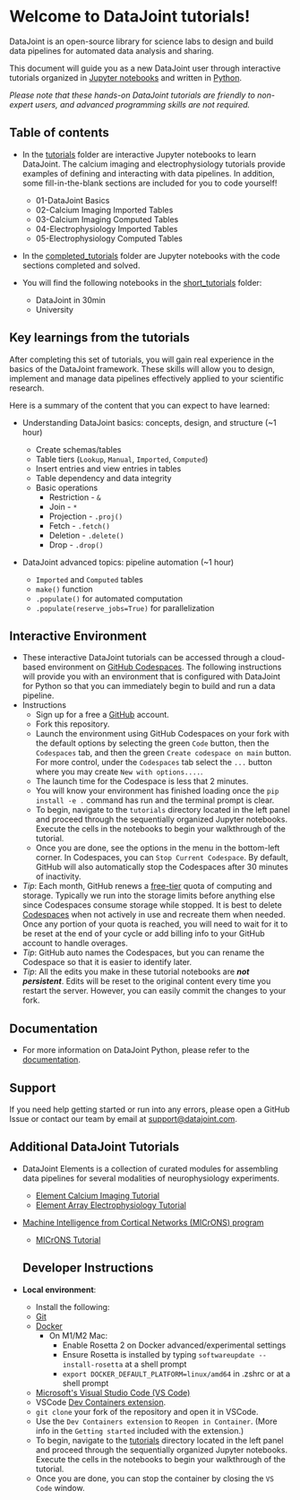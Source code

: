 # Welcome to DataJoint tutorials!

DataJoint is an open-source library for science labs to design and build data pipelines for automated data analysis and sharing.

This document will guide you as a new DataJoint user through interactive tutorials organized in [Jupyter notebooks](https://jupyter-notebook.readthedocs.io/en/stable/) and written in [Python](https://www.python.org/).

*Please note that these hands-on DataJoint tutorials are friendly to non-expert users, and advanced programming skills are not required.* 


## Table of contents 
- In the [tutorials](./tutorials) folder are interactive Jupyter notebooks to learn DataJoint. The calcium imaging and electrophysiology tutorials provide examples of defining and interacting with data pipelines. In addition, some fill-in-the-blank sections are included for you to code yourself!
    - 01-DataJoint Basics
    - 02-Calcium Imaging Imported Tables
    - 03-Calcium Imaging Computed Tables
    - 04-Electrophysiology Imported Tables
    - 05-Electrophysiology Computed Tables

- In the [completed_tutorials](./completed_tutorials) folder are Jupyter notebooks with the code sections completed and solved.

- You will find the following notebooks in the [short_tutorials](./short_tutorials) folder:
    - DataJoint in 30min
    - University


## Key learnings from the tutorials

After completing this set of tutorials, you will gain real experience in the basics of the DataJoint framework. These skills will allow you to design, implement and manage data pipelines effectively applied to your scientific research.

Here is a summary of the content that you can expect to have learned:

- Understanding DataJoint basics: concepts, design, and structure (~1 hour)
    - Create schemas/tables
    - Table tiers (`Lookup`, `Manual`, `Imported`, `Computed`)
    - Insert entries and view entries in tables
    - Table dependency and data integrity
    - Basic operations
        - Restriction - `&`
        - Join - `*`
        - Projection - `.proj()`
        - Fetch - `.fetch()`
        - Deletion - `.delete()`
        - Drop - `.drop()`

- DataJoint advanced topics: pipeline automation (~1 hour)
    - `Imported` and `Computed` tables
    - `make()` function 
    - `.populate()` for automated computation
    - `.populate(reserve_jobs=True)` for parallelization
    

## Interactive Environment

- These interactive DataJoint tutorials can be accessed through a cloud-based environment on [GitHub Codespaces](https://github.com/features/codespaces).  The following instructions will provide you with an environment that is configured with DataJoint for Python so that you can immediately begin to build and run a data pipeline.
- Instructions
  - Sign up for a free a [GitHub](https://github.com/) account.
  - Fork this repository.
  - Launch the environment using GitHub Codespaces on your fork with the default options by selecting the green `Code` button, then the `Codespaces` tab, and then the green `Create codespace on main` button. For more control, under the `Codespaces` tab select the `...` button where you may create `New with options....`.
  - The launch time for the Codespace is less that 2 minutes.
  - You will know your environment has finished loading once the `pip install -e .` command has run and the terminal prompt is clear.
  - To begin, navigate to the `tutorials` directory located in the left panel and proceed through the sequentially organized Jupyter notebooks. Execute the cells in the notebooks to begin your walkthrough of the tutorial.
  - Once you are done, see the options in the menu in the bottom-left corner. In Codespaces, you can `Stop Current Codespace`. By default, GitHub will also automatically stop the Codespaces after 30 minutes of inactivity.
- *Tip*: Each month, GitHub renews a [free-tier](https://docs.github.com/en/billing/managing-billing-for-github-codespaces/about-billing-for-github-codespaces#monthly-included-storage-and-core-hours-for-personal-accounts) quota of computing and storage. Typically we run into the storage limits before anything else since Codespaces consume storage while stopped. It is best to delete [Codespaces](https://github.com/codespaces) when not actively in use and recreate them when needed. Once any portion of your quota is reached, you will need to wait for it to be reset at the end of your cycle or add billing info to your GitHub account to handle overages.
- *Tip*: GitHub auto names the Codespaces, but you can rename the Codespace so that it is easier to identify later.
- *Tip*: All the edits you make in these tutorial notebooks are ***not persistent***.  Edits will be reset to the original content every time you restart the server.  However, you can easily commit the changes to your fork.


## Documentation

- For more information on DataJoint Python, please refer to the [documentation](https://datajoint.com/docs/core/datajoint-python/).


## Support
If you need help getting started or run into any errors, please open a GitHub Issue or contact our team by email at support@datajoint.com.


## Additional DataJoint Tutorials

- DataJoint Elements is a collection of curated modules for assembling data pipelines for several modalities of neurophysiology experiments.
  - [Element Calcium Imaging Tutorial](https://github.com/datajoint/element-calcium-imaging#interactive-tutorial)
  - [Element Array Electrophysiology Tutorial](https://github.com/datajoint/workflow-array-ephys#interactive-tutorial)

- [Machine Intelligence from Cortical Networks (MICrONS) program](https://www.microns-explorer.org/)
  - [MICrONS Tutorial](https://github.com/datajoint/microns_phase3_nda#interactive-environment)


  ## Developer Instructions
- **Local environment**:
   - Install the following:
    - [Git](https://git-scm.com/book/en/v2/Getting-Started-Installing-Git)
    - [Docker](https://docs.docker.com/get-docker/)
      - On M1/M2 Mac:
        - Enable Rosetta 2 on Docker advanced/experimental settings
        - Ensure Rosetta is installed by typing `softwareupdate --install-rosetta` at a shell prompt
        - `export DOCKER_DEFAULT_PLATFORM=linux/amd64` in .zshrc or at a shell prompt
    - [Microsoft's Visual Studio Code (VS Code)](https://code.visualstudio.com/)
    - VSCode [Dev Containers extension](https://marketplace.visualstudio.com/items?itemName=ms-vscode-remote.remote-containers).
    - `git clone` your fork of the repository and open it in VSCode.
    - Use the `Dev Containers extension` to `Reopen in Container`. (More info in the `Getting started` included with the extension.)
    - To begin, navigate to the [tutorials](./tutorials) directory located in the left panel and proceed through the sequentially organized Jupyter notebooks. Execute the cells in the notebooks to begin your walkthrough of the tutorial.
    - Once you are done, you can stop the container by closing the `VS Code` window.